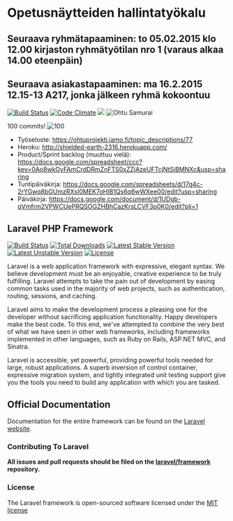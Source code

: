 # Opetusnäytteiden hallintatyökalu
## Seuraava ryhmätapaaminen: to 05.02.2015 klo 12.00 kirjaston ryhmätyötilan nro 1 (varaus alkaa 14.00 eteenpäin)
## Seuraava asiakastapaaminen: ma 16.2.2015 12.15-13 A217, jonka jälkeen ryhmä kokoontuu 

[![Build Status](https://travis-ci.org/OhtuSamurai/drunken-octo-hipster.svg?branch=master)](https://travis-ci.org/OhtuSamurai/drunken-octo-hipster)
[![Code Climate](https://codeclimate.com/github/OhtuSamurai/drunken-octo-hipster/badges/gpa.svg)](https://codeclimate.com/github/OhtuSamurai/drunken-octo-hipster)
![](https://reposs.herokuapp.com/?path=OhtuSamurai/drunken-octo-hipster&style=flat&color=ff69b4)
![Ohtu Samurai](http://b.repl.ca/v1/Ohtu-Samurai-lightgrey.png)

100 commits! ![100](https://cdn3.iconfinder.com/data/icons/mixed-3d-icons/512/celebration-512.png "100")

* Työseloste: https://ohtuprojekti.jamo.fi/topic_descriptions/77
* Heroku: http://shielded-earth-2316.herokuapp.com/
* Product/Sprint backlog (muuttuu vielä): https://docs.google.com/spreadsheet/ccc?key=0Ao8wkOyFAmCrdDRmZnFTS0xZZjAzeUFTcjNtSjBMNXc&usp=sharing
* Tuntipäiväkirja: https://docs.google.com/spreadsheets/d/17g4c-2rYGwq8bGUmzRXsI0MEK7oHIB1Qs6q6wWXee00/edit?usp=sharing
* Päiväkirja: https://docs.google.com/document/d/1UDgb-qVmfrm2VPWCUePRQSOGZHBhCazKrsLCVF3p0K0/edit?pli=1

## Laravel PHP Framework

[![Build Status](https://travis-ci.org/laravel/framework.svg)](https://travis-ci.org/laravel/framework)
[![Total Downloads](https://poser.pugx.org/laravel/framework/downloads.svg)](https://packagist.org/packages/laravel/framework)
[![Latest Stable Version](https://poser.pugx.org/laravel/framework/v/stable.svg)](https://packagist.org/packages/laravel/framework)
[![Latest Unstable Version](https://poser.pugx.org/laravel/framework/v/unstable.svg)](https://packagist.org/packages/laravel/framework)
[![License](https://poser.pugx.org/laravel/framework/license.svg)](https://packagist.org/packages/laravel/framework)

Laravel is a web application framework with expressive, elegant syntax. We believe development must be an enjoyable, creative experience to be truly fulfilling. Laravel attempts to take the pain out of development by easing common tasks used in the majority of web projects, such as authentication, routing, sessions, and caching.

Laravel aims to make the development process a pleasing one for the developer without sacrificing application functionality. Happy developers make the best code. To this end, we've attempted to combine the very best of what we have seen in other web frameworks, including frameworks implemented in other languages, such as Ruby on Rails, ASP.NET MVC, and Sinatra.

Laravel is accessible, yet powerful, providing powerful tools needed for large, robust applications. A superb inversion of control container, expressive migration system, and tightly integrated unit testing support give you the tools you need to build any application with which you are tasked.

## Official Documentation

Documentation for the entire framework can be found on the [Laravel website](http://laravel.com/docs).

### Contributing To Laravel

**All issues and pull requests should be filed on the [laravel/framework](http://github.com/laravel/framework) repository.**

### License

The Laravel framework is open-sourced software licensed under the [MIT license](http://opensource.org/licenses/MIT)

